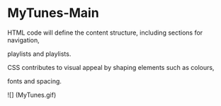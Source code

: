 <h1> MyTunes-Main </h1>

HTML code will define the content structure, including sections for navigation, 

playlists and playlists. 

CSS contributes to visual appeal by shaping elements such as colours, 

fonts and spacing.

![] (MyTunes.gif)

